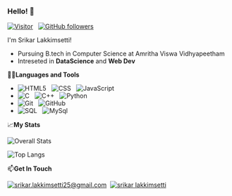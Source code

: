 

### Hello! 👋

[![Visitor](https://visitor-badge.laobi.icu/badge?page_id=Slakkimsetty.Slakkimsetty)](https://github.com/Slakkimsetty) &nbsp; [![GitHub followers](https://img.shields.io/github/followers/Slakkimsetty.svg?style=social&label=Follow)](https://github.com/Slakkimsetty?tab=followers)


I'm Srikar Lakkimsetti!
- Pursuing B.tech in Computer Science at Amritha Viswa Vidhyapeetham
- Intreseted in **DataScience** and **Web Dev**

👨‍💻**Languages and Tools**

- ![HTML5](https://img.shields.io/badge/HTML5-E34F26?style=for-the-badge&logo=html5&logoColor=white) &nbsp; ![CSS](https://img.shields.io/badge/CSS-239120?&style=for-the-badge&logo=css3&logoColor=white) &nbsp; ![JavaScript](https://img.shields.io/badge/JavaScript-323330?style=for-the-badge&logo=javascript&logoColor=F7DF1E)
- ![C](https://img.shields.io/badge/C%20language-darkblue?style=for-the-badge&logo=C&logoColor=white) &nbsp; ![C++](https://img.shields.io/badge/c++-%2300599C.svg?style=for-the-badge&logo=c%2B%2B&logoColor=white) &nbsp; ![Python](https://img.shields.io/badge/Python-14354C?style=for-the-badge&logo=python&logoColor=white) &nbsp;
- ![Git](https://img.shields.io/badge/Git-F05032?style=for-the-badge&logo=git&logoColor=white) &nbsp; ![GitHub](https://img.shields.io/badge/GitHub-100000?style=for-the-badge&logo=github&logoColor=white)
- ![SQL](https://img.shields.io/badge/-SQL-000?style=for-the-badge&logo=MySQL&logoColor=4479A1) &nbsp; ![MySql](https://img.shields.io/badge/mysql-%2300f.svg?style=for-the-badge&logo=mysql&logoColor=white)

  
📈**My Stats**

![Overall Stats](https://github-readme-stats.vercel.app/api?username=Slakkimsetty&count_private=true&show_icons=true&hide=contribs)

![Top Langs](https://github-readme-stats.vercel.app/api/top-langs/?username=Slakkimsetty&layout=compact)


📫**Get In Touch**

<a href="mailto:srikar.lakkimsetti25@gmail.com">![srikar.lakkimsetti25@gmail.com](https://img.shields.io/badge/Gmail-D14836?style=for-the-badge&logo=gmail&logoColor=white)</a>&nbsp;
<a href="<www.linkedin.com/in/srikar-lakkimsetti>">![srikar lakkimsetti](https://img.shields.io/badge/LinkedIn-0077B5?style=for-the-badge&logo=linkedin&logoColor=white)</a>
